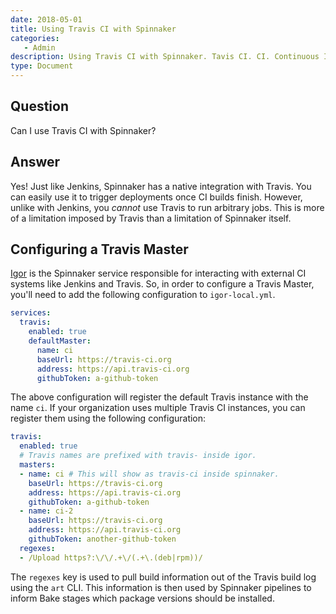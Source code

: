 ```yaml
---
date: 2018-05-01
title: Using Travis CI with Spinnaker
categories:
   - Admin
description: Using Travis CI with Spinnaker. Tavis CI. CI. Continuous Integration
type: Document
---
```


## Question

Can I use Travis CI with Spinnaker?

## Answer

Yes! Just like Jenkins, Spinnaker has a native integration with Travis. You can easily use it to trigger deployments once CI builds finish. However, unlike with Jenkins, you _cannot_ use Travis to run arbitrary jobs. This is more of a limitation imposed by Travis than a limitation of Spinnaker itself.


## Configuring a Travis Master

[Igor](https://github.com/spinnaker/igor) is the Spinnaker service responsible for interacting with external CI systems like Jenkins and Travis. So, in order to configure a Travis Master, you'll need to add the following configuration to `igor-local.yml`.

```yaml
services:
  travis:
    enabled: true
    defaultMaster:
      name: ci
      baseUrl: https://travis-ci.org
      address: https://api.travis-ci.org
      githubToken: a-github-token
```

The above configuration will register the default Travis instance with the name `ci`. If your organization uses multiple Travis CI instances, you can register them using the following configuration:

```yaml
travis:
  enabled: true
  # Travis names are prefixed with travis- inside igor.
  masters:
  - name: ci # This will show as travis-ci inside spinnaker.
    baseUrl: https://travis-ci.org
    address: https://api.travis-ci.org
    githubToken: a-github-token
  - name: ci-2
    baseUrl: https://travis-ci.org
    address: https://api.travis-ci.org
    githubToken: another-github-token
  regexes:
  - /Upload https?:\/\/.+\/(.+\.(deb|rpm))/
```

The  `regexes` key is used to pull build information out of the Travis build log using the `art` CLI. This information is then used by Spinnaker pipelines to inform Bake stages which package versions should be installed.

